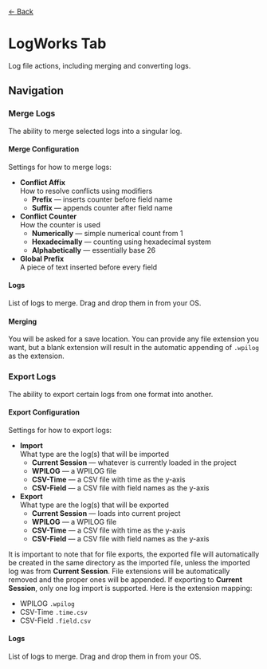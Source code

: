 <a href="../MAIN.md" class="back">← Back</a>

# LogWorks Tab

Log file actions, including merging and converting logs.

## Navigation

### Merge Logs
The ability to merge selected logs into a singular log.

#### Merge Configuration
Settings for how to merge logs:
- **Conflict Affix**  
    How to resolve conflicts using modifiers
    - **Prefix** — inserts counter before field name
    - **Suffix** — appends counter after field name
- **Conflict Counter**  
    How the counter is used
    - **Numerically** — simple numerical count from 1
    - **Hexadecimally** — counting using hexadecimal system
    - **Alphabetically** — essentially base 26
- **Global Prefix**  
    A piece of text inserted before every field

#### Logs
List of logs to merge. Drag and drop them in from your OS.

#### Merging
You will be asked for a save location. You can provide any file extension you want, but a blank extension will result in the automatic appending of `.wpilog` as the extension.

### Export Logs
The ability to export certain logs from one format into another.

#### Export Configuration
Settings for how to export logs:
- **Import**  
    What type are the log(s) that will be imported
    - **Current Session** — whatever is currently loaded in the project
    - **WPILOG** — a WPILOG file
    - **CSV-Time** — a CSV file with time as the y-axis
    - **CSV-Field** — a CSV file with field names as the y-axis
- **Export**  
    What type are the log(s) that will be exported
    - **Current Session** — loads into current project
    - **WPILOG** — a WPILOG file
    - **CSV-Time** — a CSV file with time as the y-axis
    - **CSV-Field** — a CSV file with field names as the y-axis

It is important to note that for file exports, the exported file will automatically be created in the same directory as the imported file, unless the imported log was from **Current Session**. File extensions will be automatically removed and the proper ones will be appended. If exporting to **Current Session**, only one log import is supported. Here is the extension mapping:
- WPILOG `.wpilog`
- CSV-Time `.time.csv`
- CSV-Field `.field.csv`

#### Logs
List of logs to merge. Drag and drop them in from your OS.
